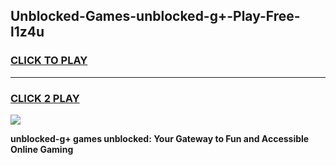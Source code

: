 
## Unblocked-Games-unblocked-g+-Play-Free-l1z4u
<h3>
<a href="https://premium76.site?title=unblocked-g+&ref=12A">CLICK TO PLAY</a></h3>
<hr>

<h3>
<a href="https://premium76.site?title=unblocked-g+&ref=12A">CLICK 2 PLAY</a>
  
</h3>

<a href="https://premium76.site?title=unblocked-g+&ref=12A"><img src="https://clearcache.store/games.png"></a>


**unblocked-g+ games unblocked: Your Gateway to Fun and Accessible Online Gaming**
